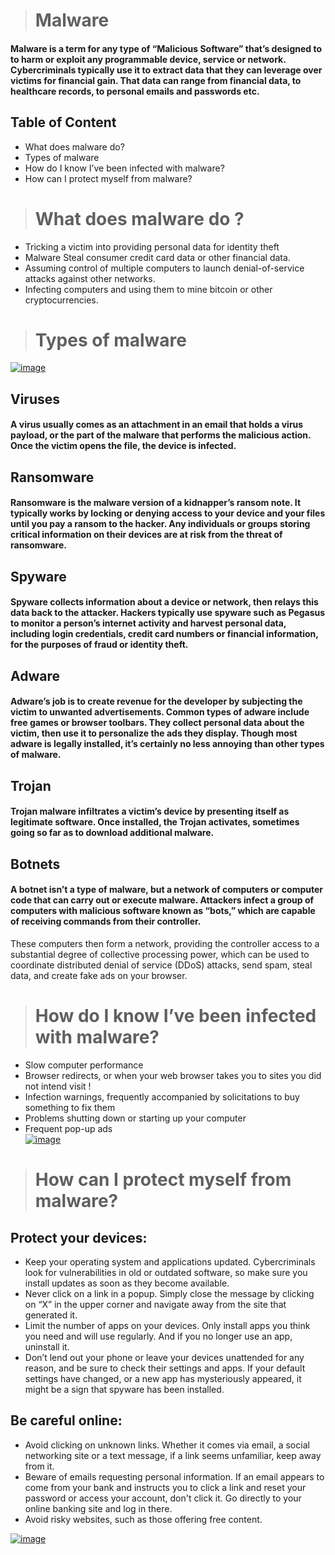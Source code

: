 ># Malware
#### Malware is a term for any type of “Malicious Software” that’s designed to to harm or exploit any programmable device, service or network. Cybercriminals typically use it to extract data that they can leverage over victims for financial gain. That data can range from financial data, to healthcare records, to personal emails and passwords etc.

## Table of Content
- What does malware do? <br>
- Types of malware <br>
- How do I know I’ve been infected with malware? <br>
- How can I protect myself from malware? <br>

># What does malware do ?
- Tricking a victim into providing personal data for identity theft
- Malware Steal consumer credit card data or other financial data.
- Assuming control of multiple computers to launch denial-of-service attacks against other networks.  
- Infecting computers and using them to mine bitcoin or other cryptocurrencies.

># Types of malware 
[![image](https://www.linkpicture.com/q/Types_of_Malware-A1_EN.webp)](https://www.linkpicture.com/view.php?img=LPic63ab0f2324c3b1033377415)
## Viruses
#### A virus usually comes as an attachment in an email that holds a virus payload, or the part of the malware that performs the malicious action. Once the victim opens the file, the device is infected.

## Ransomware
#### Ransomware is the malware version of a kidnapper’s ransom note. It typically works by locking or denying access to your device and your files until you pay a ransom to the hacker. Any individuals or groups storing critical information on their devices are at risk from the threat of ransomware.

## Spyware 
#### Spyware collects information about a device or network, then relays this data back to the attacker. Hackers typically use spyware such as Pegasus to monitor a person’s internet activity and harvest personal data, including login credentials, credit card numbers or financial information, for the purposes of fraud or identity theft.

## Adware
#### Adware’s job is to create revenue for the developer by subjecting the victim to unwanted advertisements. Common types of adware include free games or browser toolbars. They collect personal data about the victim, then use it to personalize the ads they display. Though most adware is legally installed, it’s certainly no less annoying than other types of malware.

## Trojan
#### Trojan malware infiltrates a victim’s device by presenting itself as legitimate software. Once installed, the Trojan activates, sometimes going so far as to download additional malware.

## Botnets
#### A botnet isn’t a type of malware, but a network of computers or computer code that can carry out or execute malware. Attackers infect a group of computers with malicious software known as “bots,” which are capable of receiving commands from their controller.
These computers then form a network, providing the controller access to a substantial degree of collective processing power, which can be used to coordinate distributed denial of service (DDoS) attacks, send spam, steal data, and create fake ads on your browser.


># How do I know I’ve been infected with malware?
- Slow computer performance
- Browser redirects, or when your web browser takes you to sites you did not intend visit !
- Infection warnings, frequently accompanied by solicitations to buy something to fix them
- Problems shutting down or starting up your computer
- Frequent pop-up ads <br>
[![image](https://www.linkpicture.com/q/icon-shield.svg)](https://www.linkpicture.com/view.php?img=LPic63ab1044c01d91301582760)
># How can I protect myself from malware?
## Protect your devices:
- Keep your operating system and applications updated. Cybercriminals look for vulnerabilities in old or outdated software, so make sure you install updates as soon as they become available.
- Never click on a link in a popup. Simply close the message by clicking on “X” in the upper corner and navigate away from the site that generated it.
- Limit the number of apps on your devices. Only install apps you think you need and will use regularly. And if you no longer use an app, uninstall it. 
- Don’t lend out your phone or leave your devices unattended for any reason, and be sure to check their settings and apps. If your default settings have changed, or a new app has mysteriously appeared, it might be a sign that spyware has been installed.
## Be careful online:
- Avoid clicking on unknown links. Whether it comes via email, a social networking site or a text message, if a link seems unfamiliar, keep away from it.
- Beware of emails requesting personal information. If an email appears to come from your bank and instructs you to click a link and reset your password or access your account, don't click it. Go directly to your online banking site and log in there.
- Avoid risky websites, such as those offering free content.

[![image](https://www.linkpicture.com/q/tmp653042434699165696.png)](https://www.linkpicture.com/view.php?img=LPic63ab116228a06296721500)








